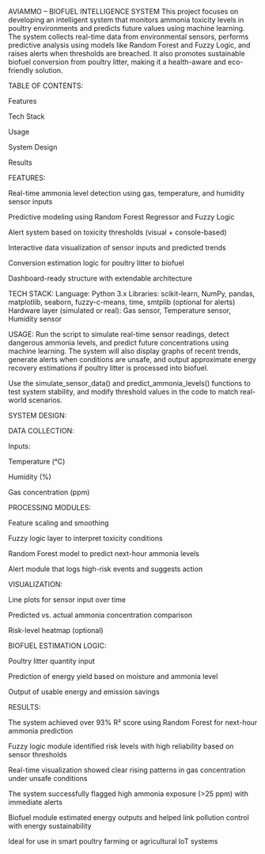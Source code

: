 AVIAMMO – BIOFUEL INTELLIGENCE SYSTEM
This project focuses on developing an intelligent system that monitors ammonia toxicity levels in poultry environments and predicts future values using machine learning. The system collects real-time data from environmental sensors, performs predictive analysis using models like Random Forest and Fuzzy Logic, and raises alerts when thresholds are breached. It also promotes sustainable biofuel conversion from poultry litter, making it a health-aware and eco-friendly solution.

TABLE OF CONTENTS:

Features

Tech Stack

Usage

System Design

Results

FEATURES:

Real-time ammonia level detection using gas, temperature, and humidity sensor inputs

Predictive modeling using Random Forest Regressor and Fuzzy Logic

Alert system based on toxicity thresholds (visual + console-based)

Interactive data visualization of sensor inputs and predicted trends

Conversion estimation logic for poultry litter to biofuel

Dashboard-ready structure with extendable architecture

TECH STACK:
Language: Python 3.x
Libraries: scikit-learn, NumPy, pandas, matplotlib, seaborn, fuzzy-c-means, time, smtplib (optional for alerts)
Hardware layer (simulated or real): Gas sensor, Temperature sensor, Humidity sensor

USAGE:
Run the script to simulate real-time sensor readings, detect dangerous ammonia levels, and predict future concentrations using machine learning.
The system will also display graphs of recent trends, generate alerts when conditions are unsafe, and output approximate energy recovery estimations if poultry litter is processed into biofuel.

Use the simulate_sensor_data() and predict_ammonia_levels() functions to test system stability, and modify threshold values in the code to match real-world scenarios.

SYSTEM DESIGN:

DATA COLLECTION:

Inputs:

Temperature (°C)

Humidity (%)

Gas concentration (ppm)

PROCESSING MODULES:

Feature scaling and smoothing

Fuzzy logic layer to interpret toxicity conditions

Random Forest model to predict next-hour ammonia levels

Alert module that logs high-risk events and suggests action

VISUALIZATION:

Line plots for sensor input over time

Predicted vs. actual ammonia concentration comparison

Risk-level heatmap (optional)

BIOFUEL ESTIMATION LOGIC:

Poultry litter quantity input

Prediction of energy yield based on moisture and ammonia level

Output of usable energy and emission savings

RESULTS:

The system achieved over 93% R² score using Random Forest for next-hour ammonia prediction

Fuzzy logic module identified risk levels with high reliability based on sensor thresholds

Real-time visualization showed clear rising patterns in gas concentration under unsafe conditions

The system successfully flagged high ammonia exposure (>25 ppm) with immediate alerts

Biofuel module estimated energy outputs and helped link pollution control with energy sustainability

Ideal for use in smart poultry farming or agricultural IoT systems
